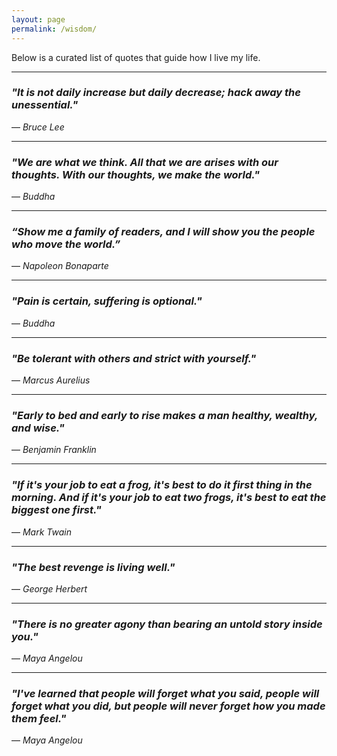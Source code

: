 ```yaml
---
layout: page
permalink: /wisdom/
---
```


Below is a curated list of quotes that guide how I live my life.

---

### *"It is not daily increase but daily decrease; hack away the unessential."*  
— *Bruce Lee*

---

### *"We are what we think. All that we are arises with our thoughts. With our thoughts, we make the world."*  
— *Buddha*

---

### *“Show me a family of readers, and I will show you the people who move the world.”*
— *Napoleon Bonaparte*

---

### *"Pain is certain, suffering is optional."*  
— *Buddha*

---

### *"Be tolerant with others and strict with yourself."*  
— *Marcus Aurelius*

---

### *"Early to bed and early to rise makes a man healthy, wealthy, and wise."*  
— *Benjamin Franklin*

---

### *"If it's your job to eat a frog, it's best to do it first thing in the morning. And if it's your job to eat two frogs, it's best to eat the biggest one first."*  
— *Mark Twain*

---

### *"The best revenge is living well."*  
— *George Herbert*

---

### *"There is no greater agony than bearing an untold story inside you."*  
— *Maya Angelou*

---

### *"I've learned that people will forget what you said, people will forget what you did, but people will never forget how you made them feel."*  
— *Maya Angelou*
